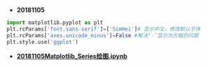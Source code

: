 
* **20181105**
```python
import matplotlib.pyplot as plt
plt.rcParams['font.sans-serif']=['SimHei']# 显示中文，修改默认字体
plt.rcParams['axes.unicode_minus']=False #解决‘-’显示为方框的问题
plt.style.use('ggplot')
```
* **[20181105Matplotlib_Series绘图.ipynb](http://nbviewer.jupyter.org/github/LearningDay/python/blob/master/Matplotlib/20181105Matplotlib_Series%E7%BB%98%E5%9B%BE.ipynb)**

